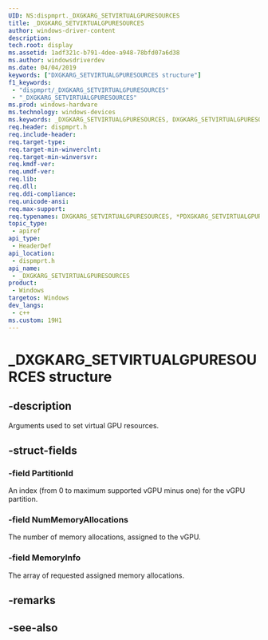```yaml
---
UID: NS:dispmprt._DXGKARG_SETVIRTUALGPURESOURCES
title: _DXGKARG_SETVIRTUALGPURESOURCES
author: windows-driver-content
description: 
tech.root: display
ms.assetid: 1adf321c-b791-4dee-a948-78bfd07a6d38
ms.author: windowsdriverdev
ms.date: 04/04/2019 
keywords: ["DXGKARG_SETVIRTUALGPURESOURCES structure"]
f1_keywords:
 - "dispmprt/_DXGKARG_SETVIRTUALGPURESOURCES"
 - "_DXGKARG_SETVIRTUALGPURESOURCES"
ms.prod: windows-hardware
ms.technology: windows-devices
ms.keywords: _DXGKARG_SETVIRTUALGPURESOURCES, DXGKARG_SETVIRTUALGPURESOURCES, *PDXGKARG_SETVIRTUALGPURESOURCES, 
req.header: dispmprt.h
req.include-header:
req.target-type:
req.target-min-winverclnt: 
req.target-min-winversvr:
req.kmdf-ver:
req.umdf-ver:
req.lib:
req.dll:
req.ddi-compliance:
req.unicode-ansi:
req.max-support:
req.typenames: DXGKARG_SETVIRTUALGPURESOURCES, *PDXGKARG_SETVIRTUALGPURESOURCES
topic_type: 
 - apiref
api_type: 
 - HeaderDef
api_location: 
 - dispmprt.h
api_name: 
 - _DXGKARG_SETVIRTUALGPURESOURCES
product: 
 - Windows
targetos: Windows
dev_langs:
 - c++
ms.custom: 19H1
---
```


# _DXGKARG_SETVIRTUALGPURESOURCES structure

## -description

Arguments used to set virtual GPU resources.

## -struct-fields

### -field PartitionId

An index (from 0 to maximum supported vGPU minus one) for the vGPU partition.

### -field NumMemoryAllocations

The number of memory allocations, assigned to the vGPU.

### -field MemoryInfo
 
The array of requested assigned memory allocations.

## -remarks

## -see-also
